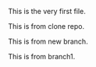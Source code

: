 This is the very first file.

This is from clone repo.

This is from new branch.

This is from branch1.
